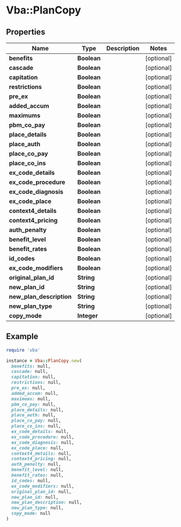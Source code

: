 # Vba::PlanCopy

## Properties

| Name | Type | Description | Notes |
| ---- | ---- | ----------- | ----- |
| **benefits** | **Boolean** |  | [optional] |
| **cascade** | **Boolean** |  | [optional] |
| **capitation** | **Boolean** |  | [optional] |
| **restrictions** | **Boolean** |  | [optional] |
| **pre_ex** | **Boolean** |  | [optional] |
| **added_accum** | **Boolean** |  | [optional] |
| **maximums** | **Boolean** |  | [optional] |
| **pbm_co_pay** | **Boolean** |  | [optional] |
| **place_details** | **Boolean** |  | [optional] |
| **place_auth** | **Boolean** |  | [optional] |
| **place_co_pay** | **Boolean** |  | [optional] |
| **place_co_ins** | **Boolean** |  | [optional] |
| **ex_code_details** | **Boolean** |  | [optional] |
| **ex_code_procedure** | **Boolean** |  | [optional] |
| **ex_code_diagnosis** | **Boolean** |  | [optional] |
| **ex_code_place** | **Boolean** |  | [optional] |
| **context4_details** | **Boolean** |  | [optional] |
| **context4_pricing** | **Boolean** |  | [optional] |
| **auth_penalty** | **Boolean** |  | [optional] |
| **benefit_level** | **Boolean** |  | [optional] |
| **benefit_rates** | **Boolean** |  | [optional] |
| **id_codes** | **Boolean** |  | [optional] |
| **ex_code_modifiers** | **Boolean** |  | [optional] |
| **original_plan_id** | **String** |  | [optional] |
| **new_plan_id** | **String** |  | [optional] |
| **new_plan_description** | **String** |  | [optional] |
| **new_plan_type** | **String** |  | [optional] |
| **copy_mode** | **Integer** |  | [optional] |

## Example

```ruby
require 'vba'

instance = Vba::PlanCopy.new(
  benefits: null,
  cascade: null,
  capitation: null,
  restrictions: null,
  pre_ex: null,
  added_accum: null,
  maximums: null,
  pbm_co_pay: null,
  place_details: null,
  place_auth: null,
  place_co_pay: null,
  place_co_ins: null,
  ex_code_details: null,
  ex_code_procedure: null,
  ex_code_diagnosis: null,
  ex_code_place: null,
  context4_details: null,
  context4_pricing: null,
  auth_penalty: null,
  benefit_level: null,
  benefit_rates: null,
  id_codes: null,
  ex_code_modifiers: null,
  original_plan_id: null,
  new_plan_id: null,
  new_plan_description: null,
  new_plan_type: null,
  copy_mode: null
)
```

